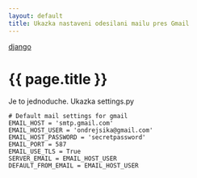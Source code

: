 ```yaml
---
layout: default
title: Ukazka nastaveni odesilani mailu pres Gmail
---
```


[django](.)

# {{ page.title }}


Je to jednoduche. Ukazka settings.py

    # Default mail settings for gmail
    EMAIL_HOST = 'smtp.gmail.com'
    EMAIL_HOST_USER = 'ondrejsika@gmail.com'
    EMAIL_HOST_PASSWORD = 'secretpassword'
    EMAIL_PORT = 587
    EMAIL_USE_TLS = True
    SERVER_EMAIL = EMAIL_HOST_USER
    DEFAULT_FROM_EMAIL = EMAIL_HOST_USER

